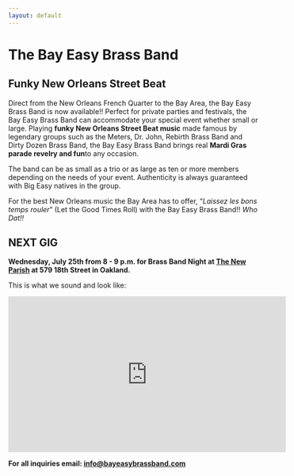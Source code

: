 ```yaml
---
layout: default
---
```


The Bay Easy Brass Band
=======================

Funky New Orleans Street Beat
-----------------------------

Direct from the New Orleans French Quarter to the Bay Area, the Bay Easy Brass Band is now available!! Perfect for private parties and festivals, the Bay Easy Brass Band can accommodate your special event whether small or large. Playing **funky New Orleans Street Beat music** made famous by legendary groups such as the Meters, Dr. John, Rebirth Brass Band and Dirty Dozen Brass Band, the Bay Easy Brass Band brings real **Mardi Gras parade revelry and fun**to any occasion.

The band can be as small as a trio or as large as ten or more members depending on the needs of your event. Authenticity is always guaranteed with Big Easy natives in the group.

For the best New Orleans music the Bay Area has to offer, “*Laissez les bons temps rouler*” (Let the Good Times Roll) with the Bay Easy Brass Band!! *Who Dat!!*

NEXT GIG
--------

**Wednesday, July 25th from 8 - 9 p.m. for Brass Band Night at [The New Parish](http://www.thenewparish.com/event/325581-east-bay-brass-band-oakland/) at 579 18th Street in Oakland.**

This is what we sound and look like:

<iframe width="560" height="315" src="http://www.youtube.com/embed/JQR8zaN9AhY" frameborder="0" allowfullscreen></iframe>

**For all inquiries email: [info@bayeasybrassband.com](mailto:info@bayeasybrassband.com)**